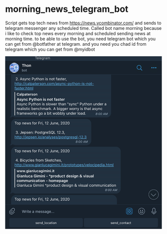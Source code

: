 # morning_news_telegram_bot
Script gets top tech news from https://news.ycombinator.com/ and sends to telegram messenger any scheduled time.
Called bot name morning because i like to check top news every morning and scheduled sending news at morning time.
to be able to use the bot, you need telegram bot which you can get from @botfather at telegram. and you need you chad id from telegram which you can get from @myidbot

![Image of Yaktocat](https://github.com/firdavsxon/morning_news_telegram_bot/blob/master/ScreenShot.png)


